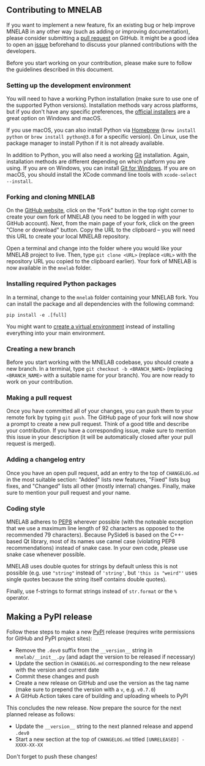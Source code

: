 ## Contributing to MNELAB
If you want to implement a new feature, fix an existing bug or help improve MNELAB in any other way (such as adding or improving documentation), please consider submitting a [pull request](https://github.com/cbrnr/mnelab/pulls) on GitHub. It might be a good idea to open an [issue](https://github.com/cbrnr/mnelab/issues) beforehand to discuss your planned contributions with the developers.

Before you start working on your contribution, please make sure to follow the guidelines described in this document.


### Setting up the development environment
You will need to have a working Python installation (make sure to use one of the supported Python versions). Installation methods vary across platforms, but if you don't have any specific preferences, the [official installers](https://www.python.org/) are a great option on Windows and macOS.

If you use macOS, you can also install Python via [Homebrew](https://brew.sh/) (`brew install python` or `brew install python@3.8` for a specific version). On Linux, use the package manager to install Python if it is not already available.

In addition to Python, you will also need a working [Git](https://git-scm.com/) installation. Again, installation methods are different depending on which platform you are using. If you are on Windows, you can install [Git for Windows](https://gitforwindows.org/). If you are on macOS, you should install the XCode command line tools with `xcode-select --install`.

### Forking and cloning MNELAB
On the [GitHub website](https://github.com/cbrnr/mnelab), click on the "Fork" button in the top right corner to create your own fork of MNELAB (you need to be logged in with your GitHub account). Next, from the main page of your fork, click on the green "Clone or download" button. Copy the URL to the clipboard &ndash; you will need this URL to create your local MNELAB repository.

Open a terminal and change into the folder where you would like your MNELAB project to live. Then, type `git clone <URL>` (replace `<URL>` with the repository URL you copied to the clipboard earlier). Your fork of MNELAB is now available in the `mnelab` folder.

### Installing required Python packages
In a terminal, change to the `mnelab` folder containing your MNELAB fork. You can install the package and all dependencies with the following command:

```
pip install -e .[full]
```

You might want to [create a virtual environment](https://docs.python.org/3/library/venv.html#creating-virtual-environments) instead of installing everything into your main environment.

### Creating a new branch
Before you start working with the MNELAB codebase, you should create a new branch. In a terminal, type `git checkout -b <BRANCH_NAME>` (replacing `<BRANCH_NAME>` with a suitable name for your branch). You are now ready to work on your contribution.

### Making a pull request
Once you have committed all of your changes, you can push them to your remote fork by typing `git push`. The GitHub page of your fork will now show a prompt to create a new pull request. Think of a good title and describe your contribution. If you have a corresponding issue, make sure to mention this issue in your description (it will be automatically closed after your pull request is merged).

### Adding a changelog entry
Once you have an open pull request, add an entry to the top of `CHANGELOG.md` in the most suitable section: "Added" lists new features, "Fixed" lists bug fixes, and "Changed" lists all other (mostly internal) changes. Finally, make sure to mention your pull request and your name.

### Coding style
MNELAB adheres to [PEP8](https://www.python.org/dev/peps/pep-0008/) wherever possible (with the noteable exception that we use a maximum line length of 92 characters as opposed to the recommended 79 characters). Because PySide6 is based on the C++-based Qt library, most of its names use camel case (violating PEP8 recommendations) instead of snake case. In your own code, please use snake case whenever possible.

MNELAB uses double quotes for strings by default unless this is not possible (e.g. use `"string"` instead of `'string'`, but `'this is "weird"'` uses single quotes because the string itself contains double quotes).

Finally, use f-strings to format strings instead of `str.format` or the `%` operator.

## Making a PyPI release
Follow these steps to make a new [PyPI](https://pypi.org/project/mnelab/) release (requires write permissions for GitHub and PyPI project sites):

- Remove the `.dev0` suffix from the `__version__` string in `mnelab/__init__.py` (and adapt the version to be released if necessary)
- Update the section in `CHANGELOG.md` corresponding to the new release with the version and current date
- Commit these changes and push
- Create a new release on GitHub and use the version as the tag name (make sure to prepend the version with a `v`, e.g. `v0.7.0`)
- A GitHub Action takes care of building and uploading wheels to PyPI

This concludes the new release. Now prepare the source for the next planned release as follows:

- Update the `__version__` string to the next planned release and append `.dev0`
- Start a new section at the top of `CHANGELOG.md` titled `[UNRELEASED] - XXXX-XX-XX`

Don't forget to push these changes!

